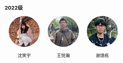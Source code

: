 ###  2022级
<div style="display: flex; flex-wrap: wrap;">  
  <!-- 第一个人 -->  
  <div style="width: 25%; text-align: center;">  
    <img src="../../../images/7/本科/2022/沈笑宇.jpg" alt="沈笑宇" style="border-radius: 50%; width: 100px; height: 100px;">  
    <p>沈笑宇</p> 
  </div>  
    
  <!-- 第二个人， -->  
  <div style="width: 25%; text-align: center;">  
    <img src="../../../images/7/本科/2022/王悦瀚.jpg" alt="王悦瀚" style="border-radius: 50%; width: 100px; height: 100px;">  
    <p>王悦瀚</p>    
  </div>  

  <div style="width: 25%; text-align: center;">  
    <img src="../../../images/7/本科/2022/谢璟栋.jpg" alt="谢璟栋" style="border-radius: 50%; width: 100px; height: 100px;">  
    <p>谢璟栋</p>  
  </div>
</div>